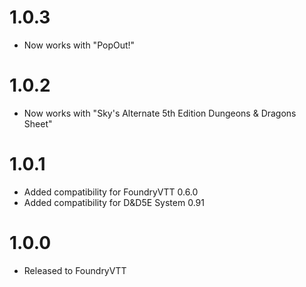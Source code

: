 # 1.0.3

* Now works with "PopOut!"

# 1.0.2

* Now works with "Sky's Alternate 5th Edition Dungeons & Dragons Sheet"

# 1.0.1

* Added compatibility for FoundryVTT 0.6.0
* Added compatibility for D&D5E System 0.91

# 1.0.0

* Released to FoundryVTT
